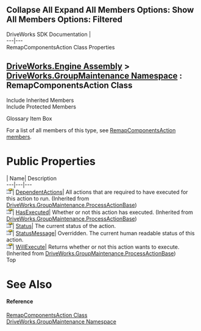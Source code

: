        

 Collapse All Expand All  Members Options: Show All  Members Options: Filtered   
---  
DriveWorks SDK Documentation  |   
---|---  
RemapComponentsAction Class Properties   
  
[DriveWorks.Engine Assembly](topic2156.md) > [DriveWorks.GroupMaintenance Namespace](topic9628.md) : RemapComponentsAction Class  
---  
  
Include Inherited Members    
Include Protected Members    


Glossary Item Box

For a list of all members of this type, see [RemapComponentsAction members](topic9950.md).

# Public Properties

| Name| Description  
---|---|---  
![Public Property](dotnetimages/publicProperty.gif)| [DependentActions](topic9944.md)| All actions that are required to have executed for this action to run. (Inherited from [DriveWorks.GroupMaintenance.ProcessActionBase](topic9935.md))  
![Public Property](dotnetimages/publicProperty.gif)| [HasExecuted](topic9945.md)| Whether or not this action has executed. (Inherited from [DriveWorks.GroupMaintenance.ProcessActionBase](topic9935.md))  
![Public Property](dotnetimages/publicProperty.gif)| [Status](topic9957.md)| The current status of the action.   
![Public Property](dotnetimages/publicProperty.gif)| [StatusMessage](topic9958.md)| Overridden. The current human readable status of this action.   
![Public Property](dotnetimages/publicProperty.gif)| [WillExecute](topic9947.md)| Returns whether or not this action wants to execute. (Inherited from [DriveWorks.GroupMaintenance.ProcessActionBase](topic9935.md))  
Top

# See Also

#### Reference

[RemapComponentsAction Class](topic9949.md)   
[DriveWorks.GroupMaintenance Namespace](topic9628.md)


